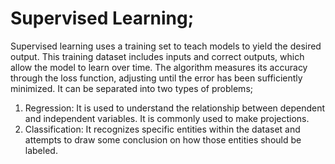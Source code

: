 # Supervised Learning;
Supervised learning uses a training set to teach models to yield the desired output. This training dataset includes inputs and correct outputs, which allow the model to learn over time. 
The algorithm measures its accuracy through the loss function, adjusting until the error has been sufficiently minimized.
It can be separated into two types of problems;<br>
1. Regression: It is used to understand the relationship between dependent and independent variables. It is commonly used to make projections.
2. Classification: It recognizes specific entities within the dataset and attempts to draw some conclusion on how those entities should be labeled.
